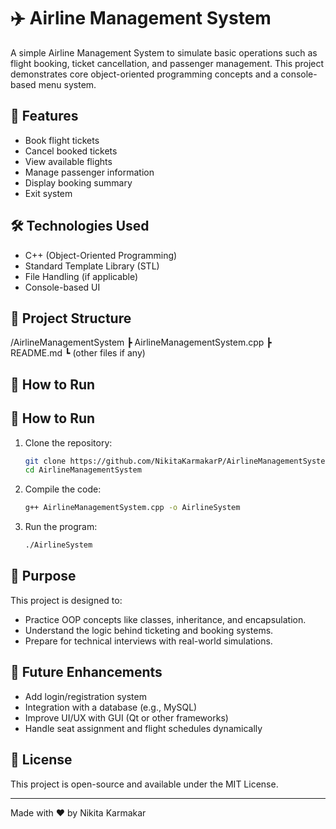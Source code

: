 # ✈️ Airline Management System

A simple Airline Management System to simulate basic operations such as flight booking, ticket cancellation, and passenger management. This project demonstrates core object-oriented programming concepts and a console-based menu system.

## 📌 Features

- Book flight tickets
- Cancel booked tickets
- View available flights
- Manage passenger information
- Display booking summary
- Exit system

## 🛠️ Technologies Used

- C++ (Object-Oriented Programming)
- Standard Template Library (STL)
- File Handling (if applicable)
- Console-based UI

## 📂 Project Structure

/AirlineManagementSystem ┣ AirlineManagementSystem.cpp ┣ README.md ┗ (other files if any)


## 🚀 How to Run


## 🚀 How to Run

1. Clone the repository:
   ```bash
   git clone https://github.com/NikitaKarmakarP/AirlineManagementSystem.git
   cd AirlineManagementSystem
   
2. Compile the code:
   ```bash
   g++ AirlineManagementSystem.cpp -o AirlineSystem

4. Run the program:
   ```bash
   ./AirlineSystem

## 🎯 Purpose  
This project is designed to:

- Practice OOP concepts like classes, inheritance, and encapsulation.  
- Understand the logic behind ticketing and booking systems.  
- Prepare for technical interviews with real-world simulations.  

## 📖 Future Enhancements  
- Add login/registration system  
- Integration with a database (e.g., MySQL)  
- Improve UI/UX with GUI (Qt or other frameworks)  
- Handle seat assignment and flight schedules dynamically  

## 📄 License  
This project is open-source and available under the MIT License.  

---  

Made with ❤️ by Nikita Karmakar
